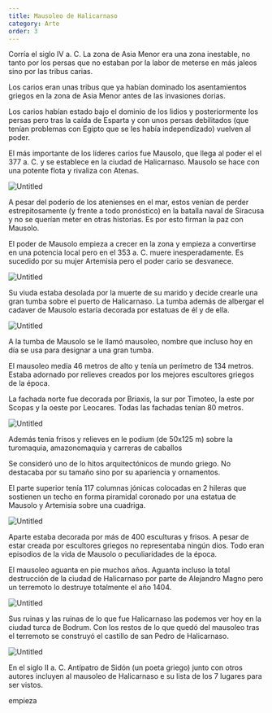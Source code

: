 ```yaml
---
title: Mausoleo de Halicarnaso
category: Arte
order: 3
---
```


Corría el siglo IV a. C. La zona de Asia Menor era una zona inestable, no tanto por los persas que no estaban por la labor de meterse en más jaleos sino por las tribus carias. 

Los carios eran unas tribus que ya habían dominado los asentamientos griegos en la zona de Asia Menor antes de las invasiones dorias.

Los carios habían estado bajo el dominio de los lidios y posteriormente los persas pero tras la caída de Esparta y con unos persas debilitados (que tenían problemas con Egipto que se les había independizado) vuelven al poder.

El más importante de los líderes carios fue Mausolo, que llega al poder el el 377 a. C. y se establece en la ciudad de Halicarnaso. Mausolo se hace con una potente flota y rivaliza con Atenas. 

![Untitled]({{site.baseurl}}/images/Mausoleo%20de%20Halicarnaso%206f6967995b4c4c2eae6c43c55678a2a7/Hekatomid_jpg__3591000_.png)

A pesar del poderío de los atenienses en el mar, estos venían de perder estrepitosamente (y frente a todo pronóstico) en la batalla naval de Siracusa y no se querían meter en otras historias. Es por esto firman la paz con Mausolo.

El poder de Mausolo empieza a crecer en la zona y empieza a convertirse en una potencia local pero en el 353 a. C. muere inesperadamente. Es sucedido por su mujer Artemisia pero el poder cario se desvanece.

![Untitled]({{site.baseurl}}/images/Mausoleo%20de%20Halicarnaso%206f6967995b4c4c2eae6c43c55678a2a7/Artemisia_II_original_and_reconstitution_-_Artemisia_II_of_Caria_-_Wikipedia.png)

Su viuda estaba desolada por la muerte de su marido y decide crearle una gran tumba sobre el puerto de Halicarnaso. La tumba además de albergar el cadaver de Mausolo estaría decorada por estatuas de él y de ella. 

![Untitled]({{site.baseurl}}/images/Mausoleo%20de%20Halicarnaso%206f6967995b4c4c2eae6c43c55678a2a7/Google_Maps.png)

A la tumba de Mausolo se le llamó mausoleo, nombre que incluso hoy en día se usa para designar a una gran tumba.

El mausoleo medía 46 metros de alto y tenía un perímetro de 134 metros. Estaba adornado por relieves creados por los mejores escultores griegos de la época.

La fachada norte fue decorada por Briaxis, la sur por Timoteo, la este por Scopas y la oeste por Leocares. Todas las fachadas tenían 80 metros.

![Untitled]({{site.baseurl}}/images/Mausoleo%20de%20Halicarnaso%206f6967995b4c4c2eae6c43c55678a2a7/7-maravillas-mausoleo-halicarnaso-antes_15e3d20c_840x472_jpg__840472_.png)

Además tenía frisos y relieves en le podium (de 50x125 m) sobre la turomaquia, amazonomaquia y carreras de caballos

Se consideró uno de lo hitos arquitectónicos de mundo griego. No destacaba por su tamaño sino por su apariencia y ornamentos.

El parte superior tenía 117 columnas jónicas colocadas en 2 hileras que sostienen un techo en forma piramidal coronado por una estatua de Mausolo y Artemisia sobre una cuadriga. 

![Untitled]({{site.baseurl}}/images/Mausoleo%20de%20Halicarnaso%206f6967995b4c4c2eae6c43c55678a2a7/Mausoleo-Halicarnicaso_jpg__600368_.png)

Aparte estaba decorada por más de 400 esculturas y frisos. A pesar de estar creada por escultores griegos no representaba ningún dios. Todo eran episodios de la vida de Mausolo o peculiaridades de la época.

El mausoleo aguanta en pie muchos años. Aguanta incluso la total destrucción de la ciudad de Halicarnaso por parte de Alejandro Magno pero un terremoto lo destruye totalmente el año 1404. 

![Untitled]({{site.baseurl}}/images/Mausoleo%20de%20Halicarnaso%206f6967995b4c4c2eae6c43c55678a2a7/The_maussolleion_model_dsc02711-miniaturk_nevit_-_Mausoleo_de_Halicarnaso_-_Wikipedia__la_enciclopedia_libre.png)

Sus ruinas y las ruinas de lo que fue Halicarnaso las podemos ver hoy en la ciudad turca de Bodrum. Con los restos de lo que quedó del mausoleo tras el terremoto se construyó el castillo de san Pedro de Halicarnaso.

![Untitled]({{site.baseurl}}/images/Mausoleo%20de%20Halicarnaso%206f6967995b4c4c2eae6c43c55678a2a7/BodrumCastlesoutheast_jpg__600330_.png)

En el siglo II a. C. Antípatro de Sidón (un poeta griego) junto con otros autores incluyen al mausoleo de Halicarnaso e su lista de los 7 lugares para ser vistos. 

empieza
